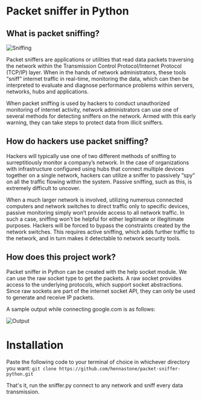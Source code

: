 # Packet sniffer in Python

## What is packet sniffing?
![Sniffing](https://cyberhoot.com/wp-content/uploads/2020/02/Diagram-SNIFFER-2-1024x427-1.jpg)

Packet sniffers are applications or utilities that read data packets traversing the network within the Transmission Control Protocol/Internet Protocol (TCP/IP) layer. When in the hands of network administrators, these tools “sniff” internet traffic in real-time, monitoring the data, which can then be interpreted to evaluate and diagnose performance problems within servers, networks, hubs and applications.

When packet sniffing is used by hackers to conduct unauthorized monitoring of internet activity, network administrators can use one of several methods for detecting sniffers on the network. Armed with this early warning, they can take steps to protect data from illicit sniffers.

## How do hackers use packet sniffing?

Hackers will typically use one of two different methods of sniffing to surreptitiously monitor a company’s network. In the case of organizations with infrastructure configured using hubs that connect multiple devices together on a single network, hackers can utilize a sniffer to passively “spy” on all the traffic flowing within the system. Passive sniffing, such as this, is extremely difficult to uncover.

When a much larger network is involved, utilizing numerous connected computers and network switches to direct traffic only to specific devices, passive monitoring simply won’t provide access to all network traffic. In such a case, sniffing won’t be helpful for either legitimate or illegitimate purposes. Hackers will be forced to bypass the constraints created by the network switches. This requires active sniffing, which adds further traffic to the network, and in turn makes it detectable to network security tools.

## How does this project work?
Packet sniffer in Python can be created with the help socket module. We can use the raw
socket type to get the packets. A raw socket provides access to the underlying protocols, which support
socket abstractions. Since raw sockets are part of the internet socket API, they can only be used to
generate and receive IP packets.

A sample output while connecting google.com is as follows:

![Output](https://i.imgur.com/r9LBBzR.png)

# Installation

Paste the following code to your terminal of choice in whichever directory you want:
`git clone https://github.com/hennastone/packet-sniffer-python.git`

That's it, run the sniffer.py connect to any network and sniff every data transmission.





